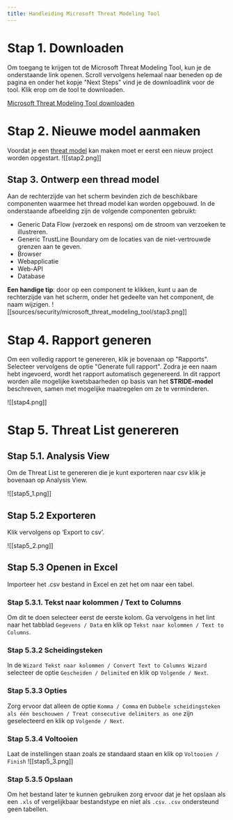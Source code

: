 ```yaml
---
title: Handleiding Microsoft Threat Modeling Tool
---
```

# **Stap 1. Downloaden**
Om toegang te krijgen tot de Microsoft Threat Modeling Tool, kun je de onderstaande link openen. Scroll vervolgens helemaal naar beneden op de pagina en onder het kopje "Next Steps" vind je de downloadlink voor de tool. Klik erop om de tool te downloaden.

[Microsoft Threat Modeling Tool downloaden](https://learn.microsoft.com/en-us/azure/security/develop/threat-modeling-tool)
# **Stap 2. Nieuwe model aanmaken**
Voordat je een [threat model](2.%20Wat%20is%20een%20Threat%20Model.md) kan maken moet er eerst een nieuw project worden opgestart.
![[stap2.png]]

## **Stap 3. Ontwerp een thread model**
Aan de rechterzijde van het scherm bevinden zich de beschikbare componenten waarmee het thread model kan worden opgebouwd. In de onderstaande afbeelding zijn de volgende componenten gebruikt: 
- Generic Data Flow (verzoek en respons) om de stroom van verzoeken te illustreren. 
- Generic TrustLine Boundary om de locaties van de niet-vertrouwde grenzen aan te geven. 
- Browser 
- Webapplicatie 
- Web-API 
- Database 

**Een handige tip**: door op een component te klikken, kunt u aan de rechterzijde van het scherm, onder het gedeelte van het component, de naam wijzigen.
![[sources/security/microsoft_threat_modeling_tool/stap3.png]]
# **Stap 4. Rapport generen**
Om een volledig rapport te genereren, klik je bovenaan op "Rapports". Selecteer vervolgens de optie "Generate full rapport". Zodra je een naam hebt ingevoerd, wordt het rapport automatisch gegenereerd. In dit rapport worden alle mogelijke kwetsbaarheden op basis van het **STRIDE-model** beschreven, samen met mogelijke maatregelen om ze te verminderen.

![[stap4.png]]

# **Stap 5. Threat List genereren**
## Stap 5.1. Analysis View
Om de Threat List te genereren die je kunt exporteren naar csv klik je bovenaan op Analysis View.

![[stap5_1.png]]

## Stap 5.2 Exporteren
Klik vervolgens op ‘Export to csv’.

![[stap5_2.png]]

## Stap 5.3 Openen in Excel
Importeer het .csv bestand in Excel en zet het om naar een tabel.
### Stap 5.3.1. Tekst naar kolommen / Text to Columns
Om dit te doen selecteer eerst de eerste kolom. Ga vervolgens in het lint naar het tabblad `Gegevens / Data` en klik op `Tekst naar kolommen / Text to Columns`.
### Stap 5.3.2 Scheidingsteken
In de `Wizard Tekst naar kolommen / Convert Text to Columns Wizard` selecteer de optie `Gescheiden / Delimited` en klik op `Volgende / Next`. 
### Stap 5.3.3 Opties
Zorg ervoor dat alleen de optie `Komma / Comma` en `Dubbele scheidingsteken als één beschouwen / Treat consecutive delimiters as one` zijn geselecteerd en klik op `Volgende / Next`. 
### Stap 5.3.4 Voltooien
Laat de instellingen staan zoals ze standaard staan en klik op `Voltooien / Finish`
![[stap5_3.png]]
### Stap 5.3.5 Opslaan
Om het bestand later te kunnen gebruiken zorg ervoor dat je het opslaan als een `.xls` of vergelijkbaar bestandstype en niet als `.csv`. `.csv` ondersteund geen tabellen.